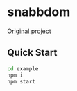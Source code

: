 # snabbdom

[Original project](https://github.com/snabbdom/snabbdom)

## Quick Start

``` bash
cd example
npm i 
npm start
```